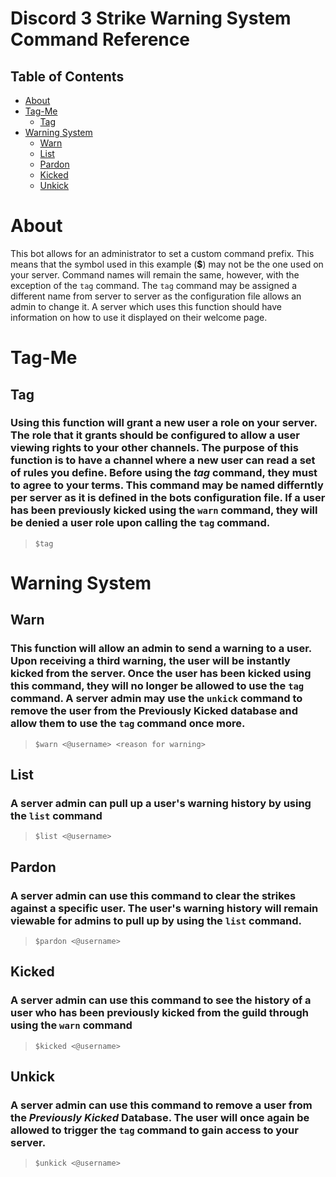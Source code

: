 # Discord 3 Strike Warning System Command Reference

## Table of Contents

- [About](#about)
- [Tag-Me](#tag-me)
    - [Tag](#tag-me.tag)
- [Warning System](#warn)
    - [Warn](#warn.warn)
    - [List](#warn.list)
    - [Pardon](#warn.pardon)
    - [Kicked](#warn.kicked)
    - [Unkick](#warn.unkick)


# About <a name = "about"></a>
This bot allows for an administrator to set a custom command prefix. This means that the symbol used in this example (__$__) may not be the one used on your server.  Command names will remain the same, however, with the exception of the `tag` command. The `tag` command may be assigned a different name from server to server as the configuration file allows an admin to change it. A server which uses this function should have information on how to use it displayed on their welcome page.


# Tag-Me <a name = "tag-me"></a>
## Tag <a name = "tag-me.tag"></a>
### Using this function will grant a new user a role on your server. The role that it grants should be configured to allow a user viewing rights to your other channels. The purpose of this function is to have a channel where a new user can read a set of rules you define. Before using the *tag* command, they must to agree to your terms. This command may be named differntly per server as it is defined in the bots configuration file. If a user has been previously kicked using the `warn` command, they will be denied a user role upon calling the `tag` command.
>`$tag`


# Warning System <a name = "warn"></a>
## Warn <a name = "warn.warn"></a>
### This function will allow an admin to send a warning to a user. Upon receiving a third warning, the user will be instantly kicked from the server. Once the user has been kicked using this command, they will no longer be allowed to use the `tag` command. A server admin may use the `unkick` command to remove the user from the Previously Kicked database and allow them to use the `tag` command once more.
>`$warn <@username> <reason for warning>`


## List <a name = "warn.list"></a>
### A server admin can pull up a user's warning history by using the `list` command
>`$list <@username>`

## Pardon <a name = "warn.pardon"></a>
### A server admin can use this command to clear the strikes against a specific user. The user's warning history will remain viewable for admins to pull up by using the `list` command.
>`$pardon <@username>`

## Kicked <a name = "warn.kicked"></a>
### A server admin can use this command to see the history of a user who has been previously kicked from the guild through using the `warn` command
>`$kicked <@username>`

## Unkick <a name = "warn.kicked"></a>
### A server admin can use this command to remove a user from the *Previously Kicked* Database. The user will once again be allowed to trigger the `tag` command to gain access to your server.
>`$unkick <@username>`